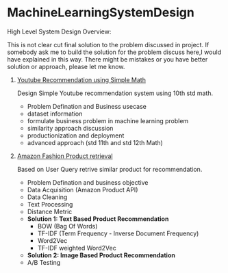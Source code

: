 # MachineLearningSystemDesign
High Level System Design Overview:

This is not clear cut  final solution to the problem discussed in project. If somebody ask me to build the solution for the problem discuss here,I would have explained in this way. There might be mistakes or you have better solution or approach, please let me know. 

1. [Youtube Recommendation using Simple Math](/Youtube%20Recommendation/Design%20Simple%20Youtube%20Recommendation%20using%20Simple%20Math.pdf)
    
    Design Simple Youtube recommendation system using 10th std math.  
    - Problem Defination and Business usecase
    - dataset information
    - formulate business problem in machine learning problem
    - similarity approach discussion
    - productionization and deployment
    - advanced approach (std 11th and std 12th Math)

2. [Amazon Fashion Product retrieval](/Amazon%20Product%20Retrieval/Amazon-Fashion-product-recommendation.pdf)
    
    Based on User Query retrive similar product for recommendation.
    - Problem Defination and business objective
    - Data Acquisition (Amazon Product API)
    - Data Cleaning
    - Text Processing
    - Distance Metric
    - **Solution 1: Text Based Product Recommendation**
       - BOW (Bag Of Words)
       - TF-IDF (Term Frequency - Inverse Document Frequency)
       - Word2Vec
       - TF-IDF weighted Word2Vec
    - **Solution 2: Image Based Product Recommendation**
    - A/B Testing
    



  

